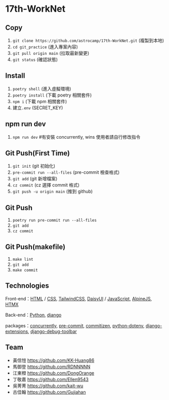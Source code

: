 # 17th-WorkNet

Copy
--

1. `git clone https://github.com/astrocamp/17th-WorkNet.git` (複製到本地)
2. `cd git_practice` (進入專案內容)
3. `git pull origin main` (拉取最新變更)
4. `git status` (確認狀態)

Install
--

1. `poetry shell` (進入虛擬環境)
2. `poetry install` (下載 poetry 相關套件)
3. `npm i` (下載 npm 相關套件)
4. 建立`.env` (SECRET_KEY)

npm run dev
--

1. `npm run dev` #有安裝 concurrently, wins 使用者請自行修改指令

Git Push(First Time)
--

1. `git init` (git 初始化)
2. `pre-commit run --all-files` (pre-commit 檢查格式)
3. `git add` (git 新增檔案)
4. `cz commit` (cz 選擇 commit 格式)
5. `git push -u origin main` (推到 github)

Git Push
--

1. `poetry run pre-commit run --all-files`
2. `git add`
3. `cz commit`

Git Push(makefile)
--

1. `make lint`
2. `git add`
3. `make commit`

Technologies
--

Front-end：[HTML](https://developer.mozilla.org/en-US/docs/Web/HTML) / [CSS](https://developer.mozilla.org/en-US/docs/Web/CSS), [TailwindCSS](https://tailwindcss.com/), [DaisyUI](https://daisyui.com/) / [JavaScript](https://developer.mozilla.org/en-US/docs/Web/JavaScript), [AlpineJS](https://alpinejs.dev/), [HTMX](https://htmx.org/)

Back-end：[Python](https://www.python.org/), [django](https://www.djangoproject.com/)

packages：[concurrently](https://www.npmjs.com/package/concurrently), [pre-commit](https://pre-commit.com/), [commitizen](https://github.com/commitizen-tools/commitizen), [python-dotenv](https://github.com/theskumar/python-dotenv), [django-extensions](https://django-extensions.readthedocs.io/en/latest/), [django-debug-toolbar](https://django-debug-toolbar.readthedocs.io/en/latest/)

Team
--

- 黃信愷 https://github.com/KK-Huang86
- 馬御登 https://github.com/RDNNNNN
- 江東橙 https://github.com/DongOrange
- 丁敬嘉 https://github.com/Ellen9543
- 吳菁菁 https://github.com/kait-wu
- 古佳翰 https://github.com/Gujiahan
